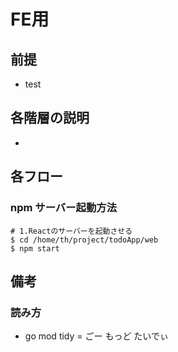 # FE用

## 前提
- test

## 各階層の説明
- 

## 各フロー


### npm サーバー起動方法
```
# 1.Reactのサーバーを起動させる
$ cd /home/th/project/todoApp/web
$ npm start
```

## 備考

### 読み方
- go mod tidy = ごー もっど たいでぃ
